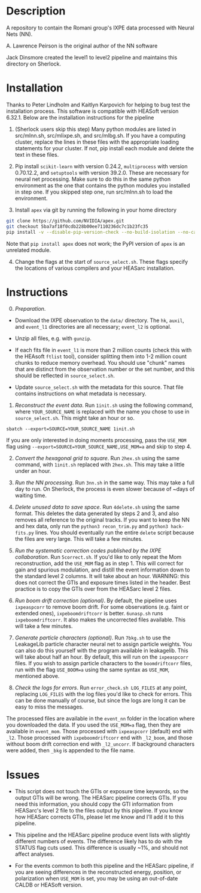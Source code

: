 # Description

A repository to contain the Romani group's IXPE data processed with Neural Nets (NN).

A. Lawrence Peirson is the original author of the NN software

Jack Dinsmore created the level1 to level2 pipeline and maintains this directory on Sherlock.

# Installation

Thanks to Peter Lindholm and Kaitlyn Karpovich for helping to bug test the installation process. This software is compatible with HEASoft version 6.32.1. Below are the installation instructions for the pipeline

1. (Sherlock users skip this step) Many python modules are listed in src/mlnn.sh, src/mlixpe.sh, and src/mlbg.sh. If you have a computing cluster, replace the lines in these files with the appropriate loading statements for your cluster. If not, pip install each module and delete the text in these files.

2. Pip install `scikit-learn` with version 0.24.2, `multiprocess` with version 0.70.12.2, and `setuptools` with version 39.2.0. These are necessary for neural net processing. Make sure to do this in the same python environment as the one that contains the python modules you installed in step one. If you skipped step one, run src/mlnn.sh to load the environment.

3. Install `apex` via git by running the following in your home directory
```bash
git clone https://github.com/NVIDIA/apex.git
git checkout 5ba7af18f0cdb228b00ee7110236dc7c1b23fc35
pip install -v --disable-pip-version-check --no-build-isolation --no-cache-dir ./
```
Note that `pip install apex` does not work; the PyPI version of `apex` is an unrelated module.

4. Change the flags at the start of `source_select.sh`. These flags specify the locations of various compilers and your HEASarc installation.


# Instructions

0. *Preparation*.

* Download the IXPE observation to the `data/` directory. The `hk`, `auxil`, and `event_l1` directories are all necessary; `event_l2` is optional.

* Unzip all files, e.g. with `gunzip`.

* If each fits file in `event_l1` is more than 2 million counts (check this with the HEAsoft `ftlist` tool), consider splitting them into 1-2 million count chunks to reduce memory overhead. You should use "chunk" names that are distinct from the observation number or the set number, and this should be reflected in `source_select.sh`.

* Update `source_select.sh` with the metadata for this source. That file contains instructions on what metadata is necessary.

1. *Reconstruct the event data*. Run `1init.sh` using the following command, where `YOUR_SOURCE_NAME` is replaced with the name you chose to use in `source_select.sh`. This might take an hour or so.
```
sbatch --export=SOURCE=YOUR_SOURCE_NAME 1init.sh
```
If you are only interested in doing moments processing, pass the `USE_MOM` flag using `--export=SOURCE=YOUR_SOURCE_NAME,USE_MOM=a` and skip to step 4.

2. *Convert the hexagonal grid to square*. Run `2hex.sh` using the same command, with `1init.sh` replaced with `2hex.sh`. This may take a little under an hour.

3. *Run the NN processing*. Run `3nn.sh` in the same way. This may take a full day to run. On Sherlock, the process is even slower because of ~days of waiting time.

4. *Delete unused data to save space*. Run `4delete.sh` using the same format. This deletes the data generated by steps 2 and 3, and also removes all reference to the original tracks. If you want to keep the NN and hex data, only run the `python3 recon_trim.py` and `python3 hack-fits.py` lines. You should eventually run the entire `delete` script because the files are very large. This will take a few minutes.

5. *Run the systematic correction codes published by the IXPE collaboration*. Run `5correct.sh`. If you'd like to only repeat the Mom reconstruction, add the `USE_MOM` flag as in step 1. This will correct for gain and spurious modulation, and distill the event information down to the standard level 2 columns. It will take about an hour. WARNING: this does not correct the GTIs and exposure times listed in the header. Best practice is to copy the GTIs over from the HEASarc level 2 files.

6. *Run boom drift correction (optional)*. By default, the pipeline uses `ixpeaspcorr` to remove boom drift. For some observations (e.g. faint or extended ones), `ixpeboomdriftcorr` is better. `6unasp.sh` runs `ixpeboomdriftcorr`. It also makes the uncorrected files available. This will take a few minutes.

7. *Generate particle characters (optional)*. Run `7bkg.sh` to use the LeakageLib particle character neural net to assign particle weights. You can also do this yourself with the program available in leakagelib. This will take about half an hour. By default, this will run on the `ixpeaspcorr` files. If you wish to assign particle characters to the `boomdriftcorr` files, run with the flag `USE_BOOM=a` using the same syntax as `USE_MOM`, mentioned above.

8. *Check the logs for errors*. Run `error_check.sh LOG_FILES` at any point, replacing `LOG_FILES` with the log files you'd like to check for errors. This can be done manually of course, but since the logs are long it can be easy to miss the messages.

The processed files are available in the `event_nn` folder in the location where you downloaded the data. If you used the `USE_MOM=a` flag, then they are available in `event_mom`. Those processed with `ixpeaspcorr` (default) end with `_l2`. Those processed with `ixpeboomdriftcorr` end with `_l2_boom`, and those without boom drift correction end with `_l2_uncorr`. If background characters were added, then `_bkg` is appended to the file name.

# Issues

* This script does not touch the GTIs or exposure time keywords, so the output GTIs will be wrong. The HEASarc pipeline corrects GTIs. If you need this information, you should copy the GTI information from HEASarc's level 2 file to the files output by this pipeline. If you know how HEASarc corrects GTIs, please let me know and I'll add it to this pipeline.

* This pipeline and the HEASarc pipeline produce event lists with slightly different numbers of events. The difference likely has to do with the STATUS flag cuts used. This difference is usually ~1%, and should not affect analyses. 

* For the events common to both this pipeline and the HEASarc pipeline, if you are seeing differences in the reconstructed energy, position, or polarization when `USE_MOM` is set, you may be using an out-of-date CALDB or HEASoft version.


